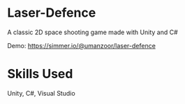 # Laser-Defence

A classic 2D space shooting game made with Unity and C#

Demo: https://simmer.io/@umanzoor/laser-defence

# Skills Used
Unity, C#, Visual Studio
